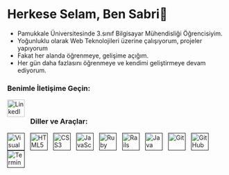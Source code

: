 
  
# Herkese Selam, Ben Sabri👋

- Pamukkale Üniversitesinde 3.sınıf Bilgisayar Mühendisliği Öğrencisiyim.
- Yoğunluklu olarak Web Teknolojileri üzerine çalışıyorum, projeler yapıyorum
- Fakat her alanda öğrenmeye, gelişime açığım.
- Her gün daha fazlasını öğrenmeye ve kendimi geliştirmeye devam ediyorum.

### Benimle İletişime Geçin:

[<img align="left" alt="LinkedIn" width="40px" src="https://cdn-icons-png.flaticon.com/512/174/174857.png" style="padding-right:10px;" />](https://www.linkedin.com/in/sabri-%C3%A7akir-aa1985212)

<br/>

### Diller ve Araçlar:


[<img align="left" alt="Visual Studio Code" width="40px"  src="https://cdn.jsdelivr.net/gh/devicons/devicon/icons/vscode/vscode-original.svg" style="padding-right:10px;" />]()
[<img align="left" alt="HTML5" width="40px"  src="https://cdn.jsdelivr.net/gh/devicons/devicon/icons/html5/html5-original.svg" style="padding-right:10px;" />]()
[<img align="left" alt="CSS3" width="40px" src="https://cdn.jsdelivr.net/gh/devicons/devicon/icons/css3/css3-original.svg" style="padding-right:10px;" />]()
[<img align="left" alt="JavaScript" width="40px" src="https://cdn.jsdelivr.net/gh/devicons/devicon/icons/javascript/javascript-original.svg" style="padding-right:10px;" />]()
[<img align="left" alt="Ruby" width="40px" src="https://upload.wikimedia.org/wikipedia/commons/thumb/7/73/Ruby_logo.svg/1200px-Ruby_logo.svg.png" style="padding-right:10px;" />]()
[<img align="left" alt="Rails" width="40px" src="https://pbs.twimg.com/media/CZGHPChUAAA3jqE.png:large" style="padding-right:10px;" />]()
[<img align="left" alt="Java" width="40px"  src="https://cdn.freebiesupply.com/logos/large/2x/java-1-logo-svg-vector.svg" style="padding-right:10px;" />]()
[<img align="left" alt="Git" width="40px"  src="https://miro.medium.com/max/398/1*yjzfPF88FVJiMGsYv5ob3Q.png" style="padding-right:10px;" />]()
[<img align="left" alt="GitHub" width="40px"  src="https://www.kindpng.com/picc/m/613-6133946_github-awesome-logo-svg-hd-png-download.png" style="padding-right:10px;" />]()
[<img align="left" alt="Terminal" width="40px" height="40px" src="https://upload.wikimedia.org/wikipedia/commons/thumb/5/51/Windows_Terminal_logo.svg/2560px-Windows_Terminal_logo.svg.png" style="padding-right:10px;" />]()

<br/>


